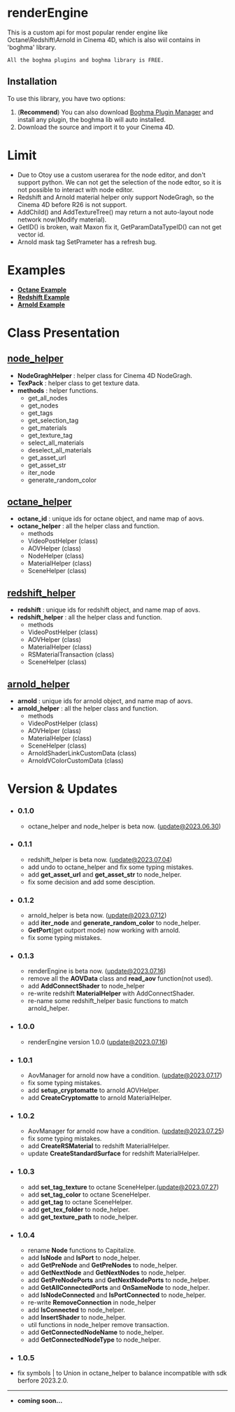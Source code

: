 # renderEngine
This is a custom api for most popular render engine like Octane\Redshift\Arnold in Cinema 4D, which is also wiil contains in 'boghma' library.
```
All the boghma plugins and boghma library is FREE.
```

## Installation
To use this library, you have two options:

1. (**Recommend**) You can also download [Boghma Plugin Manager](https://github.com/DunHouGo/Boghma-Plugin-HUB) and install any plugin, the boghma lib will auto installed.
2. Download the source and import it to your Cinema 4D.
   
# Limit
- Due to Otoy use a custom userarea for the node editor, and don't support python. We can not get the selection of the node edtor, so it is not possible to interact with node editor. 
- Redshift and Arnold material helper only support NodeGragh, so the Cinema 4D before R26 is not support.
- AddChild() and AddTextureTree() may return a not auto-layout node network now(Modify material).
- GetID() is broken, wait Maxon fix it, GetParamDataTypeID() can not get vector id.
- Arnold mask tag SetPrameter has a refresh bug.


# Examples
- [__Octane Example__](./octane/octane_examples.py)
- [__Redshift Example__](./redshift/redshift_examples.py)
- [__Arnold Example__](./arnold/arnold_examples.py)


# Class Presentation

## [node_helper](./node_helper.md)
- __NodeGraghHelper__ : helper class for Cinema 4D NodeGragh.
- __TexPack__ : helper class to get texture data.
- __methods__ : helper functions.
  - get_all_nodes
  - get_nodes
  - get_tags
  - get_selection_tag
  - get_materials
  - get_texture_tag
  - select_all_materials
  - deselect_all_materials
  - get_asset_url
  - get_asset_str
  - iter_node
  - generate_random_color

## [octane_helper](./octane/Octane.md)
- __octane_id__ : unique ids for octane object, and name map of aovs.
- __octane_helper__ : all the helper class and function.
  - methods
  - VideoPostHelper (class)
  - AOVHelper (class)
  - NodeHelper (class)
  - MaterialHelper (class)
  - SceneHelper (class)

## [redshift_helper](./redshift/Redshift.md)
- __redshift__ : unique ids for redshift object, and name map of aovs.
- __redshift_helper__ : all the helper class and function.
  - methods
  - VideoPostHelper (class)
  - AOVHelper (class)
  - MaterialHelper (class)
  - RSMaterialTransaction (class)
  - SceneHelper (class)

## [arnold_helper](./arnold/Arnold.md)
- __arnold__ : unique ids for arnold object, and name map of aovs.
- __arnold_helper__ : all the helper class and function.
  - methods
  - VideoPostHelper (class)
  - AOVHelper (class)
  - MaterialHelper (class)
  - SceneHelper (class)
  - ArnoldShaderLinkCustomData (class)
  - ArnoldVColorCustomData (class)

# Version & Updates
- ### 0.1.0
  - octane_helper and node_helper is beta now. (update@2023.06.30)
- ### 0.1.1
  - redshift_helper is beta now. (update@2023.07.04)
  - add undo to octane_helper and fix some typing mistakes.
  - add **get_asset_url** and **get_asset_str** to node_helper.
  - fix some decision and add some desciption.
- ### 0.1.2
  - arnold_helper is beta now. (update@2023.07.12)
  - add **iter_node** and **generate_random_color** to node_helper.
  - **GetPort**(get outport mode) now working with arnold.
  - fix some typing mistakes.
- ### 0.1.3
  - renderEngine is beta now. (update@2023.07.16)
  - remove all the **AOVData** class and **read_aov** function(not used).
  - add **AddConnectShader** to node_helper
  - re-write redshift **MaterialHelper** with AddConnectShader.
  - re-name some redshift_helper basic functions to match arnold_helper.
- ### 1.0.0
  - renderEngine version 1.0.0 (update@2023.07.16)
- ### 1.0.1
  - AovManager for arnold now have a condition. (update@2023.07.17)
  - fix some typing mistakes.
  - add **setup_cryptomatte** to arnold AOVHelper.
  - add **CreateCryptomatte** to arnold MaterialHelper.
- ### 1.0.2
  - AovManager for arnold now have a condition. (update@2023.07.25)
  - fix some typing mistakes.
  - add **CreateRSMaterial** to redshift MaterialHelper.
  - update **CreateStandardSurface** for redshift MaterialHelper.
- ### 1.0.3
  - add **set_tag_texture** to octane SceneHelper.(update@2023.07.27)
  - add **set_tag_color** to octane SceneHelper.
  - add **get_tag** to octane SceneHelper.
  - add **get_tex_folder** to node_helper.
  - add **get_texture_path** to node_helper.
- ### 1.0.4
  - rename **Node** functions to Capitalize.
  - add **IsNode** and **IsPort** to node_helper.
  - add **GetPreNode** and **GetPreNodes** to node_helper.
  - add **GetNextNode** and **GetNextNodes** to node_helper.
  - add **GetPreNodePorts** and **GetNextNodePorts** to node_helper.
  - add **GetAllConnectedPorts** and **OnSameNode** to node_helper.
  - add **IsNodeConnected** and **IsPortConnected** to node_helper.
  - re-write **RemoveConnection** in node_helper
  - add **IsConnected** to node_helper.
  - add **InsertShader** to node_helper.
  - util functions in node_helper remove transaction.
  - add **GetConnectedNodeName** to node_helper.
  - add **GetConnectedNodeType** to node_helper.

- ### 1.0.5
- fix symbols | to Union in octane_helper to balance incompatible with sdk berfore 2023.2.0.

---
- __coming soon...__